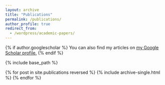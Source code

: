 ```yaml
---
layout: archive
title: "Publications"
permalink: /publications/
author_profile: true
redirect_from: 
  - /wordpress/academic-papers/
---
```


{% if author.googlescholar %}
  You can also find my articles on <u><a href="{{author.googlescholar}}">my Google Scholar profile</a>.</u>
{% endif %}

{% include base_path %}

{% for post in site.publications reversed %}
  {% include archive-single.html %}
{% endfor %}


